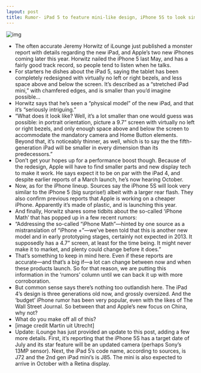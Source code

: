 ```yaml
---
layout: post
title: Rumor- iPad 5 to feature mini-like design, iPhone 5S to look similar to current model
---
```

![img](http://media.idownloadblog.com/wp-content/uploads/2013/01/iPad-5-mockup-Martin-uit-Utrecht-002.jpg)
* The often accurate Jeremy Horwitz of iLounge just published a monster report with details regarding the new iPad, and Apple’s two new iPhones coming later this year. Horwitz nailed the iPhone 5 last May, and has a fairly good track record, so people tend to listen when he talks.
* For starters he dishes about the iPad 5, saying the tablet has been completely redesigned with virtually no left or right bezels, and less space above and below the screen. It’s described as a “stretched iPad mini,” with chamfered edges, and is smaller than you’d imagine possible…
* Horwitz says that he’s seen a “physical model” of the new iPad, and that it’s “seriously intriguing.”
* “What does it look like? Well, it’s a lot smaller than one would guess was possible: in portrait orientation, picture a 9.7” screen with virtually no left or right bezels, and only enough space above and below the screen to accommodate the mandatory camera and Home Button elements. Beyond that, it’s noticeably thinner, as well, which is to say the the fifth-generation iPad will be smaller in every dimension than its predecessors.”
* Don’t get your hopes up for a performance boost though. Because of the redesign, Apple will have to find smaller parts and new display tech to make it work. He says expect it to be on par with the iPad 4, and despite earlier reports of a March launch, he’s now hearing October.
* Now, as for the iPhone lineup. Sources say the iPhone 5S will look very similar to the iPhone 5 (big surprise!) albeit with a larger rear flash. They also confirm previous reports that Apple is working on a cheaper iPhone. Apparently it’s made of plastic, and is launching this year.
* And finally, Horwitz shares some tidbits about the so-called ‘iPhone Math’ that has popped up in a few recent rumors:
* “Addressing the so-called “iPhone Math”—hinted by one source as a mistranslation of “iPhone +”—we’ve been told that this is another new model and in early prototyping stages, certainly not expected in 2013. It supposedly has a 4.7” screen, at least for the time being. It might never make it to market, and plenty could change before it does.”
* That’s something to keep in mind here. Even if these reports are accurate—and that’s a big if—a lot can change between now and when these products launch. So for that reason, we are putting this information in the ‘rumors’ column until we can back it up with more corroboration.
* But common sense says there’s nothing too outlandish here. The iPad 4’s design is three generations old now, and grossly oversized. And the ‘budget’ iPhone rumor has been very popular, even with the likes of The Wall Street Journal. So between that and Apple’s new focus on China, why not?
* What do you make off all of this?
* [image credit Martin uit Utrecht]
* Update: iLounge has just provided an update to this post, adding a few more details. First, it’s reporting that the iPhone 5S has a target date of July and its star feature will be an updated camera (perhaps Sony’s 13MP sensor). Next, the iPad 5’s code name, according to sources, is J72 and the 2nd gen iPad mini’s is J85. The mini is also expected to arrive in October with a Retina display.

